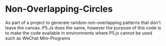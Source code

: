 # Non-Overlapping-Circles

As part of a project to generate random non-overlapping patterns that don't leave the canvas. P5.Js does the same, however the purpose of this code is to make the code available in environments where P5.js cannot be used such as WeChat Mini-Programs



